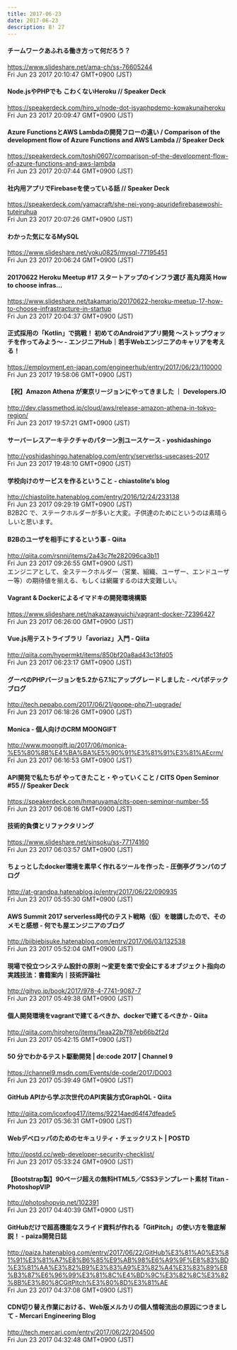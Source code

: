 ```yaml
---
title: 2017-06-23
date: 2017-06-23
description: B! 27
---
```


#### チームワークあふれる働き方って何だろう？
https://www.slideshare.net/ama-ch/ss-76605244<br>
Fri Jun 23 2017 20:10:47 GMT+0900 (JST)<br>


#### Node.jsやPHPでも こわくないHeroku // Speaker Deck
https://speakerdeck.com/hiro_y/node-dot-jsyaphpdemo-kowakunaiheroku<br>
Fri Jun 23 2017 20:09:47 GMT+0900 (JST)<br>


#### Azure FunctionsとAWS Lambdaの開発フローの違い /  Comparison of the development flow of Azure Functions and AWS Lambda // Speaker Deck
https://speakerdeck.com/toshi0607/comparison-of-the-development-flow-of-azure-functions-and-aws-lambda<br>
Fri Jun 23 2017 20:07:44 GMT+0900 (JST)<br>


#### 社内用アプリでFirebaseを使っている話 // Speaker Deck
https://speakerdeck.com/yamacraft/she-nei-yong-apuridefirebasewoshi-tuteiruhua<br>
Fri Jun 23 2017 20:07:26 GMT+0900 (JST)<br>


#### わかった気になるMySQL
https://www.slideshare.net/yoku0825/mysql-77195451<br>
Fri Jun 23 2017 20:06:24 GMT+0900 (JST)<br>


#### 20170622 Heroku Meetup #17 スタートアップのインフラ選び 高丸翔英 How to choose infras…
https://www.slideshare.net/takamario/20170622-heroku-meetup-17-how-to-choose-infrastracture-in-startup<br>
Fri Jun 23 2017 20:04:37 GMT+0900 (JST)<br>


#### 正式採用の「Kotlin」で挑戦！ 初めてのAndroidアプリ開発 〜ストップウォッチを作ってみよう〜 - エンジニアHub｜若手Webエンジニアのキャリアを考える！
https://employment.en-japan.com/engineerhub/entry/2017/06/23/110000<br>
Fri Jun 23 2017 19:58:06 GMT+0900 (JST)<br>


#### 【祝】Amazon Athena が東京リージョンにやってきました ｜ Developers.IO
http://dev.classmethod.jp/cloud/aws/release-amazon-athena-in-tokyo-region/<br>
Fri Jun 23 2017 19:57:21 GMT+0900 (JST)<br>


#### サーバーレスアーキテクチャのパターン別ユースケース - yoshidashingo
http://yoshidashingo.hatenablog.com/entry/serverlss-usecases-2017<br>
Fri Jun 23 2017 19:48:10 GMT+0900 (JST)<br>


#### 学校向けのサービスを作るということ - chiastolite’s blog
http://chiastolite.hatenablog.com/entry/2016/12/24/233138<br>
Fri Jun 23 2017 09:29:19 GMT+0900 (JST)<br>
B2B2C で、ステークホルダーが多いと大変。子供達のためにというのは素晴らしいと思います。


#### B2Bのユーザを相手にするという事 - Qiita
http://qiita.com/rsnni/items/2a43c7fe282096ca3b11<br>
Fri Jun 23 2017 09:26:55 GMT+0900 (JST)<br>
エンジニアとして、全ステークホルダー（営業、組織、ユーザー、エンドユーザー等）の期待値を揃える、もしくは網羅するのは大変難しい。


#### Vagrant & Dockerによるイマドキの開発環境構築
https://www.slideshare.net/nakazawayuichi/vagrant-docker-72396427<br>
Fri Jun 23 2017 06:26:00 GMT+0900 (JST)<br>


#### Vue.js用テストライブラリ「avoriaz」入門 - Qiita
http://qiita.com/hypermkt/items/850bf20a8ad43c13fd05<br>
Fri Jun 23 2017 06:23:17 GMT+0900 (JST)<br>


#### グーペのPHPバージョンを5.2から7.1にアップグレードしました - ペパボテックブログ
http://tech.pepabo.com/2017/06/21/goope-php71-upgrade/<br>
Fri Jun 23 2017 06:18:26 GMT+0900 (JST)<br>


#### Monica - 個人向けのCRM MOONGIFT
http://www.moongift.jp/2017/06/monica-%E5%80%8B%E4%BA%BA%E5%90%91%E3%81%91%E3%81%AEcrm/<br>
Fri Jun 23 2017 06:16:53 GMT+0900 (JST)<br>


#### API開発で私たちが やってきたこと・やっていくこと / CITS Open Seminor #55 // Speaker Deck
https://speakerdeck.com/hmaruyama/cits-open-seminor-number-55<br>
Fri Jun 23 2017 06:08:16 GMT+0900 (JST)<br>


#### 技術的負債とリファクタリング
https://www.slideshare.net/sinsoku/ss-77174160<br>
Fri Jun 23 2017 06:03:57 GMT+0900 (JST)<br>


#### ちょっとしたdocker環境を素早く作れるツールを作った - 圧倒亭グランパのブログ
http://at-grandpa.hatenablog.jp/entry/2017/06/22/090935<br>
Fri Jun 23 2017 05:55:30 GMT+0900 (JST)<br>


####  AWS Summit 2017 serverless時代のテスト戦略（仮）を聴講したので、そのメモと感想 - 何でも屋エンジニアのブログ
http://biibiebisuke.hatenablog.com/entry/2017/06/03/132538<br>
Fri Jun 23 2017 05:52:04 GMT+0900 (JST)<br>


#### 現場で役立つシステム設計の原則 〜変更を楽で安全にするオブジェクト指向の実践技法：書籍案内｜技術評論社
http://gihyo.jp/book/2017/978-4-7741-9087-7<br>
Fri Jun 23 2017 05:49:38 GMT+0900 (JST)<br>


#### 個人開発環境をvagrantで建てるべきか、dockerで建てるべきか - Qiita
http://qiita.com/hirohero/items/1eaa22b7f87eb66b2f2d<br>
Fri Jun 23 2017 05:42:15 GMT+0900 (JST)<br>


#### 50 分でわかるテスト駆動開発 | de:code 2017 | Channel 9
https://channel9.msdn.com/Events/de-code/2017/DO03<br>
Fri Jun 23 2017 05:39:49 GMT+0900 (JST)<br>


#### GitHub APIから学ぶ次世代のAPI実装方式GraphQL - Qiita
http://qiita.com/icoxfog417/items/92214aed64f47dfeade5<br>
Fri Jun 23 2017 05:36:31 GMT+0900 (JST)<br>


#### Webデベロッパのためのセキュリティ・チェックリスト | POSTD
http://postd.cc/web-developer-security-checklist/<br>
Fri Jun 23 2017 05:33:24 GMT+0900 (JST)<br>


#### 【Bootstrap製】90ページ超えの無料HTML5／CSS3テンプレート素材 Titan - PhotoshopVIP
http://photoshopvip.net/102391<br>
Fri Jun 23 2017 04:40:39 GMT+0900 (JST)<br>


#### GitHubだけで超高機能なスライド資料が作れる「GitPitch」の使い方を徹底解説！ - paiza開発日誌
http://paiza.hatenablog.com/entry/2017/06/22/GitHub%E3%81%A0%E3%81%91%E3%81%A7%E8%B6%85%E9%AB%98%E6%A9%9F%E8%83%BD%E3%81%AA%E3%82%B9%E3%83%A9%E3%82%A4%E3%83%89%E8%B3%87%E6%96%99%E3%81%8C%E4%BD%9C%E3%82%8C%E3%82%8B%E3%80%8CGitPitch%E3%80%8D%E3%81%AE<br>
Fri Jun 23 2017 04:37:08 GMT+0900 (JST)<br>


#### CDN切り替え作業における、Web版メルカリの個人情報流出の原因につきまして - Mercari Engineering Blog
http://tech.mercari.com/entry/2017/06/22/204500<br>
Fri Jun 23 2017 04:32:48 GMT+0900 (JST)<br>



